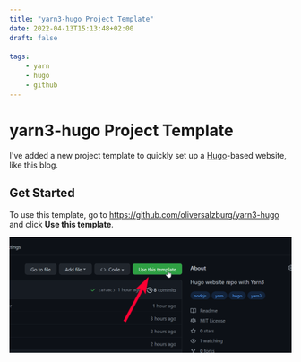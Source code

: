 ```yaml
---
title: "yarn3-hugo Project Template"
date: 2022-04-13T15:13:48+02:00
draft: false

tags:
    - yarn
    - hugo
    - github
---
```


# yarn3-hugo Project Template

I've added a new project template to quickly set up a [Hugo](https://gohugo.io)-based website, like this blog.

## Get Started

To use this template, go to <https://github.com/oliversalzburg/yarn3-hugo> and click **Use this template**.

![image-20220413170311704](index.assets/image-20220413164242376.png)
